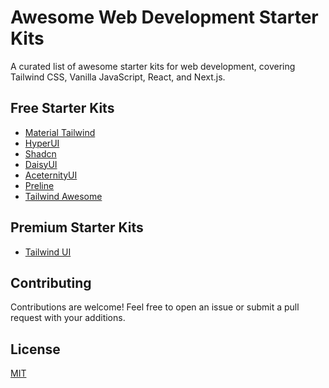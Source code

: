 # Awesome Web Development Starter Kits

A curated list of awesome starter kits for web development, covering Tailwind CSS, Vanilla JavaScript, React, and Next.js.

## Free Starter Kits

- [Material Tailwind](https://material-tailwind.com/)
- [HyperUI](https://www.hyperui.dev/)
- [Shadcn](https://ui.shadcn.com/)
- [DaisyUI](https://daisyui.com/)
- [AceternityUI](https://ui.aceternity.com/)
- [Preline](https://preline.co/)
- [Tailwind Awesome](https://www.tailwindawesome.com/)

## Premium Starter Kits

- [Tailwind UI](https://tailwindui.com/)

## Contributing

Contributions are welcome! Feel free to open an issue or submit a pull request with your additions.

## License

[MIT](LICENSE)
